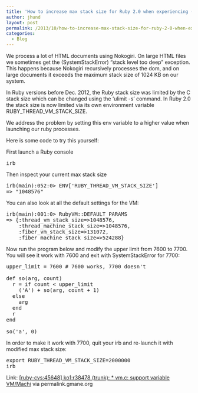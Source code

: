 ```yaml
---
title: 'How to increase max stack size for Ruby 2.0 when experiencing (SystemStackError) &#8220;stack level too deep&#8221;'
author: jhund
layout: post
permalink: /2013/10/how-to-increase-max-stack-size-for-ruby-2-0-when-experiencing-systemstackerror-stack-level-too-deep/
categories:
  - Blog
---
```

We process a lot of HTML documents using Nokogiri. On large HTML files we sometimes get the (SystemStackError) &#8220;stack level too deep&#8221; exception. This happens because Nokogiri recursively processes the dom, and on large documents it exceeds the maximum stack size of 1024 KB on our system.

In Ruby versions before Dec. 2012, the Ruby stack size was limited by the C stack size which can be changed using the &#8216;ulimit -s&#8217; command. In Ruby 2.0 the stack size is now limited via its own environment variable RUBY\_THREAD\_VM\_STACK\_SIZE.

We address the problem by setting this env variable to a higher value when launching our ruby processes.

Here is some code to try this yourself:

First launch a Ruby console

<pre>irb</pre>

Then inspect your current max stack size

<pre>irb(main):052:0&gt; ENV['RUBY_THREAD_VM_STACK_SIZE']
=&gt; "1048576"</pre>

You can also look at all the default settings for the VM:

<pre>irb(main):001:0&gt; RubyVM::DEFAULT_PARAMS
=&gt; {:thread_vm_stack_size=&gt;1048576,
    :thread_machine_stack_size=&gt;1048576,
    :fiber_vm_stack_size=&gt;131072,
    :fiber_machine_stack_size=&gt;524288}</pre>

Now run the program below and modify the upper limit from 7600 to 7700. You will see it work with 7600 and exit with SystemStackError for 7700:

<pre>upper_limit = 7600 # 7600 works, 7700 doesn't

def so(arg, count)
  r = if count &lt; upper_limit
    ('A') + so(arg, count + 1)
  else
    arg
  end
  r
end

so('a', 0)</pre>

In order to make it work with 7700, quit your irb and re-launch it with modified max stack size:

<pre>export RUBY_THREAD_VM_STACK_SIZE=2000000
irb</pre>

Link: [[ruby-cvs:45648] ko1:r38478 (trunk): * vm.c: support variable VM/Machi][1] via permalink.gmane.org

 [1]: http://permalink.gmane.org/gmane.comp.lang.ruby.cvs/41626